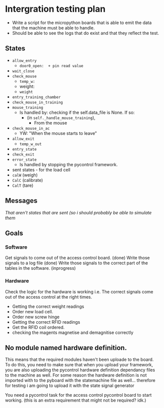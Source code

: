 # Intergration testing plan

- Write a script for the micropython boards that is able to emit the data that the machine must be able to handle. 
- Should be able to see the logs that do exist and that they reflect the test. 



## States
- `allow_entry`
  - `door0_open:  + pin read value`
- `wait_close`
- `check_mouse`
  - `temp_w:`
  - weight:
  - `weight`
- `entry_training_chamber`
- `check_mouse_in_training`
- `mouse_training`
  - Is handled by: checking if the self.data_file is None. If so: 
    - (in `self._handle_mouse_training`), 
      - From the mouse
- `check_mouse_in_ac`
  - YW: "When the mouse starts to leave"
- `allow_exit`
  - `temp_w_out`
- `entry_state`
- `check_exit`
- `error_state`
  - Is handled by stopping the pycontrol framework. 
- sent states - for the load cell
- `calW` (weigh)
- `CalC` (calibrate)
- `CalT` (tare)
## Messages

*That aren't states that are sent (so i should probably be able to simulate them*


## Goals 

### Software
Get signals to come out of the access control board.  (done)
Write those signals to a log file (done)
Write those signals to the correct part of the tables in the software. (inprogress)

### Hardware
Check the logic for the hardware is working i.e. The correct signals come out of the access control at the right times. 
- Getting the correct weight readings
- Order new load cell. 
- Order new screw hinge
- Getting the correct RFID readings 
- Get the RFID coil ordered. 
- checking the magents magnetise and demagnitise correctly
  



## No module named hardware definition. 
This means that the required modules haven't been uploade to the board. To do this, you need to make sure that when you upload your framework, you are also uploading the pycontrol hardware definition dependancy files to the machine as well. 
For some reason the hardware definition is not imported with to the pyboard with the statemachine file as well... therefore for testing i am going to upload it with the state signal generator

You need a pycontrol task for the access control pycontrol board to start working. (this is an extra requirement that might not be required? idk.)

